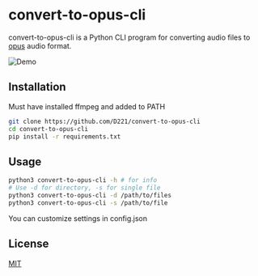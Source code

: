 # convert-to-opus-cli

convert-to-opus-cli is a Python CLI program for converting audio files to [opus](https://opus-codec.org/) audio format.

![Demo](https://raw.github.com/D221/convert-to-opus-cli/main/demo/demo.gif)

## Installation

Must have installed ffmpeg and added to PATH

```bash
git clone https://github.com/D221/convert-to-opus-cli
cd convert-to-opus-cli
pip install -r requirements.txt
```

## Usage

```bash
python3 convert-to-opus-cli -h # for info
# Use -d for directory, -s for single file
python3 convert-to-opus-cli -d /path/to/files
python3 convert-to-opus-cli -s /path/to/file
```

You can customize settings in config.json

## License

[MIT](https://choosealicense.com/licenses/mit/)
